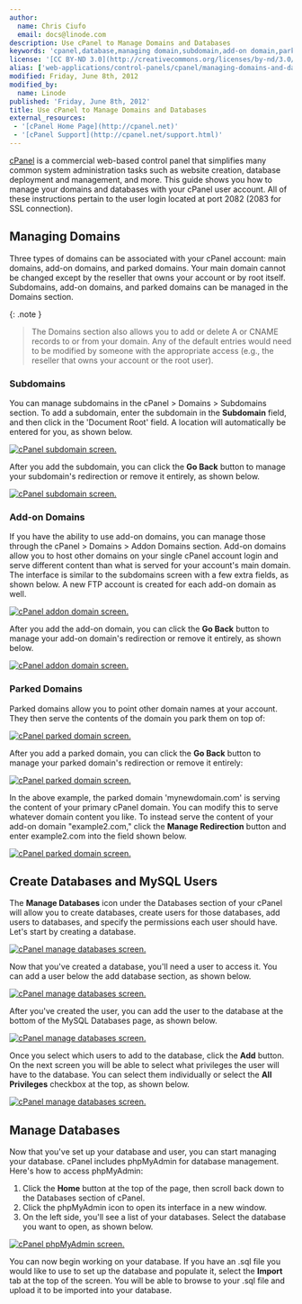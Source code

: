 ```yaml
---
author:
  name: Chris Ciufo
  email: docs@linode.com
description: Use cPanel to Manage Domains and Databases
keywords: 'cpanel,database,managing domain,subdomain,add-on domain,parked domain,phpmyadmin,mysql,create database,manage database'
license: '[CC BY-ND 3.0](http://creativecommons.org/licenses/by-nd/3.0/us/)'
alias: ['web-applications/control-panels/cpanel/managing-domains-and-databases/','websites/cms/managing-domains-and-databases/']
modified: Friday, June 8th, 2012
modified_by:
  name: Linode
published: 'Friday, June 8th, 2012'
title: Use cPanel to Manage Domains and Databases
external_resources:
 - '[cPanel Home Page](http://cpanel.net)'
 - '[cPanel Support](http://cpanel.net/support.html)'
---
```


[cPanel](http://cpanel.net) is a commercial web-based control panel that simplifies many common system administration tasks such as website creation, database deployment and management, and more. This guide shows you how to manage your domains and databases with your cPanel user account. All of these instructions pertain to the user login located at port 2082 (2083 for SSL connection).

## Managing Domains

Three types of domains can be associated with your cPanel account: main domains, add-on domains, and parked domains. Your main domain cannot be changed except by the reseller that owns your account or by root itself. Subdomains, add-on domains, and parked domains can be managed in the Domains section.

 {: .note }
>
> The Domains section also allows you to add or delete A or CNAME records to or from your domain. Any of the default entries would need to be modified by someone with the appropriate access (e.g., the reseller that owns your account or the root user).

### Subdomains

You can manage subdomains in the cPanel \> Domains \> Subdomains section. To add a subdomain, enter the subdomain in the **Subdomain** field, and then click in the 'Document Root' field. A location will automatically be entered for you, as shown below.

[![cPanel subdomain screen.](/docs/assets/874-SubAdd.png)](/docs/assets/874-SubAdd.png)

After you add the subdomain, you can click the **Go Back** button to manage your subdomain's redirection or remove it entirely, as shown below.

[![cPanel subdomain screen.](/docs/assets/875-SubMod.png)](/docs/assets/875-SubMod.png)

### Add-on Domains

If you have the ability to use add-on domains, you can manage those through the cPanel \> Domains \> Addon Domains section. Add-on domains allow you to host other domains on your single cPanel account login and serve different content than what is served for your account's main domain. The interface is similar to the subdomains screen with a few extra fields, as shown below. A new FTP account is created for each add-on domain as well.

[![cPanel addon domain screen.](/docs/assets/876-AddAdd.png)](/docs/assets/876-AddAdd.png)

After you add the add-on domain, you can click the **Go Back** button to manage your add-on domain's redirection or remove it entirely, as shown below.

[![cPanel addon domain screen.](/docs/assets/877-AddMod.png)](/docs/assets/877-AddMod.png)

### Parked Domains

Parked domains allow you to point other domain names at your account. They then serve the contents of the domain you park them on top of:

[![cPanel parked domain screen.](/docs/assets/878-AddParked.png)](/docs/assets/878-AddParked.png)

After you add a parked domain, you can click the **Go Back** button to manage your parked domain's redirection or remove it entirely:

[![cPanel parked domain screen.](/docs/assets/879-ParkMod.png)](/docs/assets/879-ParkMod.png)

In the above example, the parked domain 'mynewdomain.com' is serving the content of your primary cPanel domain. You can modify this to serve whatever domain content you like. To instead serve the content of your add-on domain "example2.com," click the **Manage Redirection** button and enter example2.com into the field shown below.

[![cPanel parked domain screen.](/docs/assets/880-ParkOther.png)](/docs/assets/880-ParkOther.png)

## Create Databases and MySQL Users

The **Manage Databases** icon under the Databases section of your cPanel will allow you to create databases, create users for those databases, add users to databases, and specify the permissions each user should have. Let's start by creating a database.

[![cPanel manage databases screen.](/docs/assets/883-AddDB.png)](/docs/assets/883-AddDB.png)

Now that you've created a database, you'll need a user to access it. You can add a user below the add database section, as shown below.

[![cPanel manage databases screen.](/docs/assets/882-AddUser.png)](/docs/assets/882-AddUser.png)

After you've created the user, you can add the user to the database at the bottom of the MySQL Databases page, as shown below.

[![cPanel manage databases screen.](/docs/assets/884-User2DB.png)](/docs/assets/884-User2DB.png)

Once you select which users to add to the database, click the **Add** button. On the next screen you will be able to select what privileges the user will have to the database. You can select them individually or select the **All Privileges** checkbox at the top, as shown below.

[![cPanel manage databases screen.](/docs/assets/881-DBPrivs.png)](/docs/assets/881-DBPrivs.png)

## Manage Databases

Now that you've set up your database and user, you can start managing your database. cPanel includes phpMyAdmin for database management. Here's how to access phpMyAdmin:

1.  Click the **Home** button at the top of the page, then scroll back down to the Databases section of cPanel.
2.  Click the phpMyAdmin icon to open its interface in a new window.
3.  On the left side, you'll see a list of your databases. Select the database you want to open, as shown below.

[![cPanel phpMyAdmin screen.](/docs/assets/885-phpmaside.png)](/docs/assets/885-phpmaside.png)

You can now begin working on your database. If you have an .sql file you would like to use to set up the database and populate it, select the **Import** tab at the top of the screen. You will be able to browse to your .sql file and upload it to be imported into your database.
